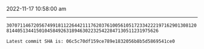 2022-11-17 10:58:00 am

---

`307071146720567499181122644211176203761005610517233422219716290130812081440513441501045849263189463022325422847130511231975626`

`Latest commit SHA is: 06c5c70df159ce789e1832056b8b5d5869541ce0 `
